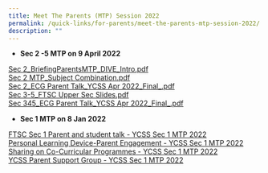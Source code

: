 ```yaml
---
title: Meet The Parents (MTP) Session 2022
permalink: /quick-links/for-parents/meet-the-parents-mtp-session-2022/
description: ""
---
```



*   **Sec 2 -5 MTP on 9 April 2022**

[Sec 2\_BriefingParentsMTP\_DIVE\_Intro.pdf](/files/Sec%202_BriefingParentsMTP_DIVE_Intro.pdf) <br> [Sec 2 MTP\_Subject Combination.pdf](/files/Sec%202%20MTP_Subject%20Combination.pdf) <br>
[Sec 2\_ECG Parent Talk\_YCSS Apr 2022\_Final\_.pdf](/files/Sec%202_ECG%20Parent%20Talk_YCSS%20Apr%202022_Final_.pdf) <br> 
[Sec 3-5\_FTSC Upper Sec Slides.pdf](/files/Sec%203-5_FTSC%20Upper%20Sec%20Slides.pdf) <br> 
[Sec 345\_ECG Parent Talk\_YCSS Apr 2022\_Final\_.pdf](/files/Sec%20345_ECG%20Parent%20Talk_YCSS%20Apr%202022_Final_.pdf)

*   **Sec 1 MTP on 8 Jan 2022**
  
[FTSC Sec 1 Parent and student talk - YCSS Sec 1 MTP 2022](/files/_FTSC%202022%20Sec%201%20Parent%20and%20student%20talk%201.pdf) <br>
[Personal Learning Device-Parent Engagement - YCSS Sec 1 MTP 2022](/files/IP1%20-%20Parent%20Engagement%20Deck%20For%20website.pdf) <br>
[Sharing on Co-Curricular Programmes - YCSS Sec 1 MTP 2022](/files/YCSS%20Sec%201%20MTP%202022_Sharing%20on%20Co-Curricular%20Programmes.pdf) <br>
[YCSS Parent Support Group - YCSS Sec 1 MTP 2022](/files/PSG%20YCSS_MTP2022-01-08.pdf)